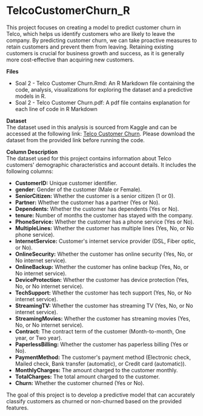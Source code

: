 # TelcoCustomerChurn_R
This project focuses on creating a model to predict customer churn in Telco, which helps us identify customers who are likely to leave the company. By predicting customer churn, we can take proactive measures to retain customers and prevent them from leaving. Retaining existing customers is crucial for business growth and success, as it is generally more cost-effective than acquiring new customers.

**Files**<br>
* Soal 2 - Telco Customer Churn.Rmd: An R Markdown file containing the code, analysis, visualizations for exploring the dataset and a predictive models in R.
* Soal 2 - Telco Customer Churn.pdf: A pdf file contains explanation for each line of code in R Markdown

**Dataset**<br>
The dataset used in this analysis is sourced from Kaggle and can be accessed at the following link: [Telco Customer Churn](https://www.kaggle.com/datasets/kumarajarshi/life-expectancy-who](https://www.kaggle.com/datasets/blastchar/telco-customer-churn)). Please download the dataset from the provided link before running the code.

**Column Description**<br>
The dataset used for this project contains information about Telco customers' demographic characteristics and account details. It includes the following columns:
* **CustomerID:** Unique customer identifier.
* **gender**: Gender of the customer (Male or Female).
* **SeniorCitizen:** Whether the customer is a senior citizen (1 or 0).
* **Partner:** Whether the customer has a partner (Yes or No).
* **Dependents:** Whether the customer has dependents (Yes or No).
* **tenure:** Number of months the customer has stayed with the company.
* **PhoneService:** Whether the customer has a phone service (Yes or No).
* **MultipleLines:** Whether the customer has multiple lines (Yes, No, or No phone service).
* **InternetService:** Customer's internet service provider (DSL, Fiber optic, or No).
* **OnlineSecurity:** Whether the customer has online security (Yes, No, or No internet service).
* **OnlineBackup:** Whether the customer has online backup (Yes, No, or No internet service).
* **DeviceProtection:** Whether the customer has device protection (Yes, No, or No internet service).
* **TechSupport:** Whether the customer has tech support (Yes, No, or No internet service).
* **StreamingTV:** Whether the customer has streaming TV (Yes, No, or No internet service).
* **StreamingMovies:** Whether the customer has streaming movies (Yes, No, or No internet service).
* **Contract:** The contract term of the customer (Month-to-month, One year, or Two year).
* **PaperlessBilling:** Whether the customer has paperless billing (Yes or No).
* **PaymentMethod:** The customer's payment method (Electronic check, Mailed check, Bank transfer (automatic), or Credit card (automatic)).
* **MonthlyCharges:** The amount charged to the customer monthly.
* **TotalCharges:** The total amount charged to the customer.
* **Churn:** Whether the customer churned (Yes or No).<br>

The goal of this project is to develop a predictive model that can accurately classify customers as churned or non-churned based on the provided features.


